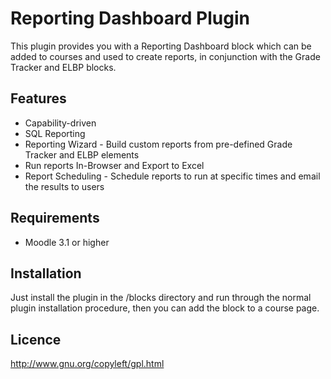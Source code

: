 # Reporting Dashboard Plugin

This plugin provides you with a Reporting Dashboard block which can be added to courses and used to create reports, in conjunction with the Grade Tracker and ELBP blocks.

Features
------------
- Capability-driven
- SQL Reporting
- Reporting Wizard - Build custom reports from pre-defined Grade Tracker and ELBP elements
- Run reports In-Browser and Export to Excel
- Report Scheduling - Schedule reports to run at specific times and email the results to users

Requirements
------------
- Moodle 3.1 or higher

Installation
------------
Just install the plugin in the /blocks directory and run through the normal plugin installation procedure, then you can add the block to a course page.

Licence
------------
http://www.gnu.org/copyleft/gpl.html
